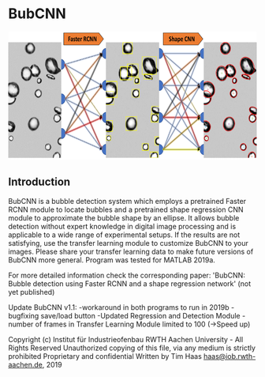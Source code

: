 # BubCNN

<img src="GraphicalAbstract.PNG" width="600" height="260" class="center"> 
	 
## Introduction

BubCNN is a bubble detection system which employs a pretrained Faster RCNN module to locate
bubbles and a pretrained shape regression CNN module to approximate the bubble shape by an
ellipse. It allows bubble detection without expert knowledge in digital image processing and
is applicable to a wide range of experimental setups.
If the results are not satisfying, use the transfer learning module to customize BubCNN to your 
images. Please share your transfer learning data to make future versions of BubCNN more general.
Program was tested for MATLAB 2019a. 

For more detailed information check the corresponding paper: 'BubCNN: Bubble detection using Faster RCNN
and a shape regression network' (not yet published)

Update BubCNN v1.1:
-workaround in both programs to run in 2019b
-bugfixing save/load button 
-Updated Regression and Detection Module 
-number of frames in Transfer Learning Module limited to 100 (->Speed up)


Copyright (c) Institut für Industrieofenbau RWTH Aachen University  - All Rights Reserved
Unauthorized copying of this file, via any medium is strictly prohibited 
Proprietary and confidential
Written by Tim Haas <haas@iob.rwth-aachen.de>, 2019
